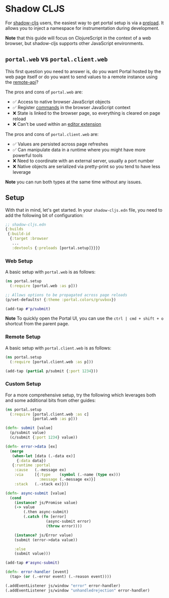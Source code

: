 # Shadow CLJS

For [shadow-cljs](https://github.com/thheller/shadow-cljs) users, the easiest
way to get portal setup is via a
[preload](https://shadow-cljs.github.io/docs/UsersGuide.html#_preloads). It
allows you to inject a namespace for instrumentation during development.

**Note** that this guide will focus on ClojureScript in the context of a web
browser, but shadow-cljs supports other JavaScript environments.

## `portal.web` vs `portal.client.web`

This first question you need to answer is, do you want Portal hosted by the web
page itself or do you want to send values to a remote instance using the
[remote-api](doc/remote-api.md)?

The pros and cons of `portal.web` are:

- ✅ Access to native browser JavaScript objects
- ✅ Register [commands](doc/ui/commands.md) in the browser JavaScript context
- ❌ State is linked to the browser page, so everything is cleared on page reload
- ❌ Can't be used within an [editor extension](doc/editors/)

The pros and cons of `portal.client.web` are:

- ✅ Values are persisted across page refreshes
- ✅ Can manipulate data in a runtime where you might have more powerful tools
- ❌ Need to coordinate with an external server, usually a port number
- ❌ Native objects are serialized via pretty-print so you tend to have less
     leverage


**Note** you can run both types at the same time without any issues.

## Setup

With that in mind, let's get started. In your `shadow-cljs.edn` file, you need
to add the following bit of configuration:

```clojure
;; shadow-cljs.edn
{:builds
 {:build-id
  {:target :browser
   ...
   :devtools {:preloads [portal.setup]}}}}
```

### Web Setup

A basic setup with `portal.web` is as follows:

```clojure
(ns portal.setup
  (:require [portal.web :as p]))

;; Allows options to be propagated across page reloads
(p/set-defaults! {:theme :portal.colors/gruvbox})

(add-tap #'p/submit)
```

**Note** To quickly open the Portal UI, you can use the `ctrl | cmd + shift + o`
shortcut from the parent page.

### Remote Setup

A basic setup with `portal.client.web` is as follows:

```clojure
(ns portal.setup
  (:require [portal.client.web :as p]))

(add-tap (partial p/submit {:port 1234}))
```

### Custom Setup

For a more comprehensive setup, try the following which leverages both and some
additional bits from other guides:

```clojure
(ns portal.setup
  (:require [portal.client.web :as c]
            [portal.web :as p]))

(defn- submit [value]
  (p/submit value)
  (c/submit {:port 1234} value))

(defn- error->data [ex]
  (merge
   (when-let [data (.-data ex)]
     {:data data})
   {:runtime :portal
    :cause   (.-message ex)
    :via     [{:type    (symbol (.-name (type ex)))
               :message (.-message ex)}]
    :stack   (.-stack ex)}))

(defn- async-submit [value]
  (cond
    (instance? js/Promise value)
    (-> value
        (.then async-submit)
        (.catch (fn [error]
                  (async-submit error)
                  (throw error))))

    (instance? js/Error value)
    (submit (error->data value))

    :else
    (submit value)))

(add-tap #'async-submit)

(defn- error-handler [event]
  (tap> (or (.-error event) (.-reason event))))

(.addEventListener js/window "error" error-handler)
(.addEventListener js/window "unhandledrejection" error-handler)
```
